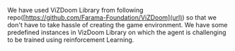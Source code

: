 We have used ViZDoom Library from following repo([https://github.com/Farama-Foundation/ViZDoom](url)) so that we don't have to take hassle of creating the game environment.
We have some predefined instances in VizDoom Library on which the agent is challenging to be trained using reinforcement Learning.

